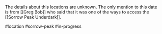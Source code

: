 The details about this locations are unknown. The only mention to this date is from [[Greg Bob]] who said that it was one of the ways to access the [[Sorrow Peak Underdark]].

#location #sorrow-peak #in-progress 